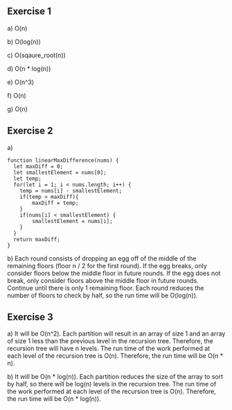 ## Exercise 1

a) O(n)

b) O(log(n))

c) O(sqaure_root(n))

d) O(n * log(n))

e) O(n^3)

f) O(n)

g) O(n)


## Exercise 2

a) 
```
function linearMaxDifference(nums) {
  let maxDiff = 0;
  let smallestElement = nums[0];
  let temp;
  for(let i = 1; i < nums.length; i++) {
    temp = nums[i] - smallestElement;
    if(temp > maxDiff){
    	maxDiff = temp;
    }
    if(nums[i] < smallestElement) {
    	smallestElement = nums[i];
    }
  }
  return maxDiff;
}
```

b) Each round consists of dropping an egg off of the middle of the remaining floors (floor n / 2 for the first round). If the egg breaks, only consider floors below the middle floor in future rounds. If the egg does not break, only consider floors above the middle floor in future rounds. Continue until there is only 1 remaining floor. Each round reduces the number of floors to check by half, so the run time will be O(log(n)).

## Exercise 3

a) It will be O(n^2). Each partition will result in an array of size 1 and an array of size 1 less than the previous level in the recursion tree. Therefore, the recursion tree will have n levels. The run time of the work performed at each level of the recursion tree is O(n). Therefore, the run time will be O(n * n).

b) It will be O(n * log(n)). Each partition reduces the size of the array to sort by half, so there will be log(n) levels in the recursion tree. The run time of the work performed at each level of the recursion tree is O(n). Therefore, the run time will be O(n * log(n)).